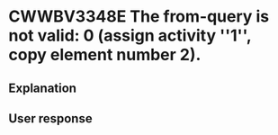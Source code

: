# CWWBV3348E The from-query is not valid: 0 (assign activity ''1'', copy element number 2).

## Explanation

## User response